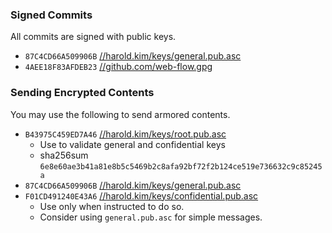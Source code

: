 
### Signed Commits

All commits are signed with public keys.
* `87C4CD66A509906B` [//harold.kim/keys/general.pub.asc](//harold.kim/keys/general.pub.asc)
* `4AEE18F83AFDEB23` [//github.com/web-flow.gpg](//github.com/web-flow.gpg)

### Sending Encrypted Contents

You may use the following to send armored contents.

* `B43975C459ED7A46` [//harold.kim/keys/root.pub.asc](//harold.kim/keys/root.pub.asc)
  * Use to validate general and confidential keys
  * sha256sum `6e8e60ae3b41a81e8b5c5469b2c8afa92bf72f2b124ce519e736632c9c85245a`
* `87C4CD66A509906B` [//harold.kim/keys/general.pub.asc](//harold.kim/keys/general.pub.asc)
* `F01CD491240E43A6` [//harold.kim/keys/confidential.pub.asc](//harold.kim/keys/confidential.pub.asc)
  * Use only when instructed to do so.
  * Consider using `general.pub.asc` for simple messages.
